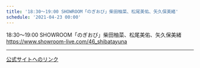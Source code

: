 ```yaml
---
title: '18:30〜19:00 SHOWROOM「のぎおび」柴田柚菜、松尾美佑、矢久保美緒'
schedule: '2021-04-23 00:00'
---
```


<div id="detailBody"> <p>  18:30〜19:00 SHOWROOM「のぎおび」柴田柚菜、松尾美佑、矢久保美緒  <br/>  <a href="https://www.showroom-live.com/46_shibatayuna" target="_blank">   https://www.showroom-live.com/46_shibatayuna  </a> </p></div>

---
[公式サイトへのリンク]('http://www.nogizaka46.com/schedule/2021/04/061305.php?member=mio-yakubo&category=&monthly=202104')